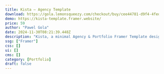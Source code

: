 ```yaml
---
title: Kista — Agency Template
download: https://gola.lemonsqueezy.com/checkout/buy/cee44781-d9f4-4fed-9883-1882b3fdc7fe?aff=YGGpO5
demo: https://kista-template.framer.website/
price: 59
author: "Pawel Gola"
date: 2024-11-30T08:21:39.448Z
description: "Kista, a minimal Agency & Portfolio Framer Template designed for agencies, creatives, branding studios, design studios, freelancers, and personal portfolios."
ssg: ["Framer"]
css: []
ui: []
cms: []
category: [Portfolio]
draft: false
---
```

